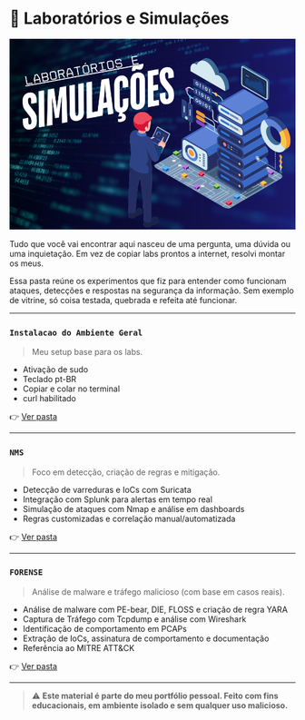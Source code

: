 # 🧪 Laboratórios e Simulações

<p align="center">
  <img src="../assets/laboratorio-e-simulacao.png" alt="Capa do laboratorio e simulacoes" width="800"/>
</p>

Tudo que você vai encontrar aqui nasceu de uma pergunta, uma dúvida ou uma inquietação. Em vez de copiar labs prontos a internet, resolvi montar os meus.

Essa pasta reúne os experimentos que fiz para entender como funcionam ataques, detecções e respostas na segurança da informação.
Sem exemplo de vitrine, só coisa testada, quebrada e refeita até funcionar.

---

### `Instalacao do Ambiente Geral` 
> Meu setup base para os labs.

- Ativação de sudo
- Teclado pt-BR
- Copiar e colar no terminal
- curl habilitado

👉 [Ver pasta](Instalacao-do-Ambiente-Geral/README.md)

---

### `NMS`
> Foco em detecção, criação de regras e mitigação.

- Detecção de varreduras e IoCs com Suricata
- Integração com Splunk para alertas em tempo real
- Simulação de ataques com Nmap e análise em dashboards
- Regras customizadas e correlação manual/automatizada

👉 [Ver pasta](NMS/README.md)

---

### `FORENSE`
> Análise de malware e tráfego malicioso (com base em casos reais).

- Análise de malware com PE-bear, DIE, FLOSS e criação de regra YARA
- Captura de Tráfego com Tcpdump e análise com Wireshark
- Identificação de comportamento em PCAPs 
- Extração de IoCs, assinatura de comportamento e documentação
- Referência ao MITRE ATT&CK

👉 [Ver pasta](Forense/README.md)

---

> ⚠️ **Este material é parte do meu portfólio pessoal. Feito com fins educacionais, em ambiente isolado e sem qualquer uso malicioso.**
